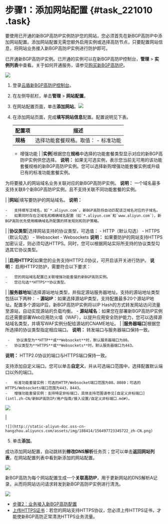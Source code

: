 # 步骤1：添加网站配置 {#task_221010 .task}

要使用已开通的新BGP高防IP实例防护您的网站，您必须首先在新BGP高防IP中添加网站配置。添加网站配置无需您额外启用实例或选择高防节点，只要配置网站信息，将网站业务接入新BGP高防IP实例进行防护即可。

已开通新BGP高防IP实例。已开通的实例可以在新BGP高防IP控制台，**管理** \> **实例列表**中查看。关于如何开通服务，请参见[购买新BGP高防IP](intl.zh-CN/新BGP高防IP/产品定价/购买新BGP高防IP.md#)。

![](http://static-aliyun-doc.oss-cn-hangzhou.aliyuncs.com/assets/img/188414/156497723245786_zh-CN.png)

1.  登录[云盾新BGP高防IP控制台](https://yundunnext.console.aliyun.com/?p=ddoscoo)。
2.  在左侧导航栏，单击**管理** \> **网站配置**。
3.  在网站配置页面，单击**添加网站**。![](http://static-aliyun-doc.oss-cn-hangzhou.aliyuncs.com/assets/img/188414/156497723345721_zh-CN.png)


4.  在添加网站页面，完成**填写网站信息**配置。配置说明见下表。 

    |配置项|描述|
    |---|--|
    |**规格**|选择功能套餐规格。取值：     -   标准功能
    -   增强功能
 |
    |**实例**|根据您在**规格**中选择的功能套餐类型显示对应的新BGP高防IP实例供您选择。 **说明：** 如果无可选实例，表示您当前无可用的该功能套餐规格的新BGP高防IP实例。您可以选择新购增强功能套餐实例或升级已有的标准功能套餐实例。

 为将要接入的网站域名业务关联对应的新BGP高防IP实例。 **说明：** 一个域名最多支持关联8个新BGP高防IP实例，且不支持关联不同功能套餐的实例。

 |
    |**网站**|填写要防护的网站域名。 **说明：** 

    -   支持填写泛域名，如`*.aliyun.com`。新BGP高防将自动匹配该泛域名对应的子域名。
    -   如果同时存在泛域名和精确域名配置（如`*.aliyun.com`和`www.aliyun.com`），新BGP高防优先使用精确域名所配置的转发规则和防护策略。
 |
    |**协议类型**|选择网站支持的协议类型，可选值：     -   HTTP（默认勾选）
    -   HTTPS（默认勾选）
    -   Websocket
    -   Websockets
 **说明：** 如果要防护的网站支持HTTPS加密认证，则必须勾选HTTPS。同时，您可以根据网站实际所支持的协议类型勾选其它协议类型。

 |
    |**启用HTTP2**|如果您的业务支持HTTP2.0协议，可开启该开关进行防护。 **说明：** 启用HTTP2防护，需要符合以下要求：

    -   您的网站域名配置已关联增强功能套餐的新BGP高防实例。
    -   您已勾选**HTTPS**协议类型。
 |
    |**服务器地址**|选择源站地址类型，并指定源站服务器地址。支持的源站地址类型包括以下两种：     -   **源站IP**：如果选择源站IP类型，支持配置最多20个源站IP地址。配置多个源站IP后，新BGP高防IP实例将以IP Hash的方式转发网站访问流量至源站，自动实现源站的负载均衡。
    -   **源站域名**：如果您在部署新BGP高防IP实例后还需要部署Web应用防火墙（WAF），以提升应用安全防护能力，您可以选择源站域名类型，并填写WAF实例分配给源站的CNAME地址。
 |
    |**服务器端口**|根据您所选择的协议类型指定相应端口。 **说明：** 转发端口与服务器端口保持一致。

     -   协议类型为**HTTP**或**Websocket**时，默认服务器端口为80。
    -   协议类型为**HTTPS**或**Websockets**时，默认服务器端口为443。

**说明：** HTTP2.0协议的端口与HTTPS端口保持一致。

 支持添加自定义端口。您可以单击**自定义**，并从可选端口范围中，选择配置默认端口以外的端口。

    -   标准功能套餐实例：可选的HTTP/Websocket端口范围为80，8080；可选的HTTPS/Websockets端口范围为443，8443。
    -   增强功能套餐实例：支持特定非标端口，具体支持范围请参见[自定义非标端口](intl.zh-CN/新BGP高防IP/用户指南/接入设置/自定义非标端口.md#)。
![](http://static-aliyun-doc.oss-cn-hangzhou.aliyuncs.com/assets/img/188414/156497723345782_zh-CN.png)

 |

    ![](http://static-aliyun-doc.oss-cn-hangzhou.aliyuncs.com/assets/img/188414/156497723345722_zh-CN.png)

5.  单击**添加**。

成功添加网站配置，自动跳转到**修改DNS解析**任务页；您可以单击**返回网站列表**，在网站配置列表中看到新添加的网站配置。

![](http://static-aliyun-doc.oss-cn-hangzhou.aliyuncs.com/assets/img/188414/156497723345724_zh-CN.png)

新BGP高防为每个网站配置生成一个**关联高防IP**，用于更新网站的DNS解析A记录，从而将网站访问请求转发到新BGP高防IP实例进行清洗。

![](http://static-aliyun-doc.oss-cn-hangzhou.aliyuncs.com/assets/img/188414/156497723345725_zh-CN.png)

-   [步骤2：业务接入新BGP高防配置](intl.zh-CN/新BGP高防IP/快速入门/防护网站业务/步骤2：业务接入新BGP高防配置.md#)
-   [上传HTTPS证书](intl.zh-CN/新BGP高防IP/用户指南/接入设置/上传HTTPS证书.md#)：若您的网站支持HTTPS协议，您必须上传HTTPS证书，才能使新BGP高防正常清洗HTTPS业务流量。

